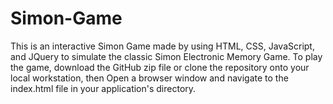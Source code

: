 # Simon-Game
This is an interactive Simon Game made by using HTML, CSS,  JavaScript, and JQuery to simulate the classic Simon Electronic Memory Game.
To play the game, download the GitHub zip file or clone the repository onto your local workstation, then Open a browser window and navigate to the index.html file in your application's directory.
